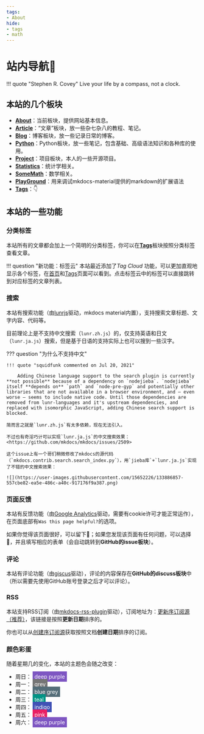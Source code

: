 ```yaml
---
tags:
- About
hide:
- tags
- math
---
```


# 站内导航🧭

!!! quote "Stephen R. Covey"
	Live your life by a compass, not a clock.

## 本站的几个板块

- [**About**](/About)：当前板块，提供网站基本信息。
- [**Article**](/Article)：“文章”板块，放一些杂七杂八的教程、笔记。
- [**Blog**](/Blog)：博客板块，放一些记录日常的博客。
- [**Python**](/Python)：Python板块，放一些笔记，包含基础、高级语法知识和各种库的使用。
- [**Project**](/Project)：项目板块，本人的一些开源项目。
- [**Statistics**](/Statistics)：统计学相关。
- [**SomeMath**](/SomeMath)：数学相关。
- [**PlayGround**](/Playground)：用来调试mkdocs-material提供的markdown的扩展语法
- [**Tags**](/Tags/)：👇
## 本站的一些功能
### 分类标签
本站所有的文章都会加上一个简明的分类标签，你可以在[**Tags**](/Tags)板块按照分类标签查看文章。

!!! question "新功能：标签云"
	本站最近添加了*Tag Cloud* 功能，可以更加直观地显示各个标签，在[首页](/)和[Tags](/Tags/)页面可以看到。点击标签云中的标签可以直接跳转到对应标签的文章列表。

### 搜索
本站有搜索功能（由[lunrjs](https://lunrjs.com/)驱动，mkdocs material内置），支持搜索文章标题、文字内容、代码等。

目前理论上是不支持中文搜索（`lunr.zh.js`）的，仅支持英语和日文（`lunr.ja.js`）搜索，但是基于日语的支持实际上也可以搜到一些汉字。

??? question "为什么不支持中文"

	!!! quote "squidfunk commented on Jul 20, 2021"
	
		Adding Chinese language support to the search plugin is currently **not possible** because of a dependency on `nodejieba`. `nodejieba` itself **depends on** `path` and `node-pre-gyp` and potentially other libraries that are not available in a browser environment, and – even worse – seems to include native code. Until those dependencies are removed from lunr-languages and it's upstream dependencies, and replaced with isomorphic JavaScript, adding Chinese search support is blocked.

	简而言之就是`lunr.zh.js`有太多依赖，现在无法引入。

	不过也有奇淫巧计可以实现`lunr.ja.js`的中文搜索效果：<https://github.com/mkdocs/mkdocs/issues/2509>
	
	这个issue上有一个哥们稍微修改了mkdocs的源代码（`mkdocs.contrib.search.search_index.py`），用`jieba库`+`lunr.ja.js`实现了不错的中文搜索效果：
	
	![](https://user-images.githubusercontent.com/15652226/133886857-557cbe82-ea5e-486c-a40c-917176f9a387.png)

### 页面反馈
本站有反馈功能（由[Google Analytics](https://analytics.google.com/analytics/web/)驱动，需要有cookie许可才能正常运作），在页面底部有`Was this page helpful?`的选项。

如果你觉得该页面很好，可以留下🙂；如果您发现该页面有任何问题，可以选择🙁，并且填写相应的表单（会自动跳转到**GitHub的issue板块**）。

### 评论
本站有评论功能（由[giscus](https://giscus.app/)驱动），评论的内容保存在**GitHub的discuss板块**中（所以需要先使用GitHub账号登录之后才可以评论）。

### RSS
本站支持RSS订阅（由[mkdocs-rss-plugin](https://guts.github.io/mkdocs-rss-plugin/)驱动），订阅地址为：[更新序订阅源（推荐）](/feed_rss_updated.xml)，该链接是按照**更新日期**排序的。

你也可以从[创建序订阅源](/feed_rss_created.xml)获取按照文档**创建日期**排序的订阅。

### 颜色彩蛋
随着星期几的变化，本站的主题色会随之改变：

- 周日：<span style="background-color:#7e56c2;padding:5px;margin:3px;color:white;">deep purple</span>
- 周一：<span style="background-color:#757575;padding:5px;margin:3px;color:white;">grey</span>
- 周二：<span style="background-color:#546d78;padding:5px;margin:3px;color:white;">blue grey</span>
- 周三：<span style="background-color:#009485;padding:5px;margin:3px;color:white;">teal</span>
- 周四：<span style="background-color:#4051b5;padding:5px;margin:3px;color:white;">indigo</span>
- 周五：<span style="background-color:#e92063;padding:5px;margin:3px;color:white;">pink</span>
- 周六：<span style="background-color:#7e56c2;padding:5px;margin:3px;color:white;">deep purple</span>